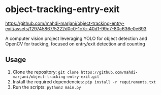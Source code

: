 # object-tracking-entry-exit

https://github.com/mahdi-marjani/object-tracking-entry-exit/assets/129745867/5222d0c0-1c7c-40d1-99c7-80c636e0e693

A computer vision project leveraging YOLO for object detection and OpenCV for tracking, focused on entry/exit detection and counting

## Usage

1. Clone the repository: `git clone https://github.com/mahdi-marjani/object-tracking-entry-exit.git`
2. Install the required dependencies: `pip install -r requirements.txt`
3. Run the scripts: `python3 main.py`
